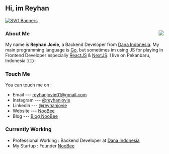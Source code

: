## Hi, im Reyhan 

<!--
**achimonchi/achimonchi** is a ✨ _special_ ✨ repository because its `README.md` (this file) appears on your GitHub profile.

Here are some ideas to get you started:

- 🔭 I’m currently working on ...
- 🌱 I’m currently learning ...
- 👯 I’m looking to collaborate on ...
- 🤔 I’m looking for help with ...
- 💬 Ask me about ...
- 📫 How to reach me: ...
- 😄 Pronouns: ...
- ⚡ Fun fact: ...
-->
[![SVG Banners](https://svg-banners.vercel.app/api?type=origin&text1=Keep%20Learning&text2=💖%20Open%20Source&width=800&height=400)](https://github.com/Akshay090/svg-banners)

### About Me <a href="#"><img align="right" src="https://github-readme-stats.vercel.app/api/top-langs/?username=achimonchi&langs_count=8&theme=dark&layout=compact" /></a>
My name is **Reyhan Jovie**, a Backend Developer from [Dana Indonesia](https://www.dana.id). My main programming language is [Go](https://golang.org), but sometimes im using JS for playing in Frontend Developer especially [ReactJS](https://reactjs.org/) & [NextJS](https://nextjs.org/). I live on Pekanbaru, Indonesia 🇮🇩.

### Touch Me
You can touch me on :
- Email --- reyhanjovie01@gmail.com
- Instagram --- [@reyhanjovie](https://instagram.com/reyhanjovie)
- Linkedin --- [@reyhanjovie](https://www.linkedin.com/in/reyhanjovie)
- Website --- [NooBee](https://www.noobee.id)
- Blog --- [Blog NooBee](https://blog.noobee.id)

### Currently Working
- Professional Working : Backend Developer at [Dana Indonesia](https://www.dana.id)
- My Startup : Founder [NooBee](https://www.noobee.id) 



<!-- If you're using "master" as default branch -->
<!-- ![Metrics](https://github.com/achimonchi/achimonchi/blob/master/github-metrics.svg) -->
<!-- If you're using "main" as default branch -->
<!-- ![Metrics](https://github.com/achimonchi/achimonchi/blob/main/github-metrics.svg) -->
<!-- If you're using the "columns" display mode -->
<!-- <img src="https://github.com/achimonchi/achimonchi/blob/master/github-metrics.svg" alt="Metrics" width="100%"> -->
